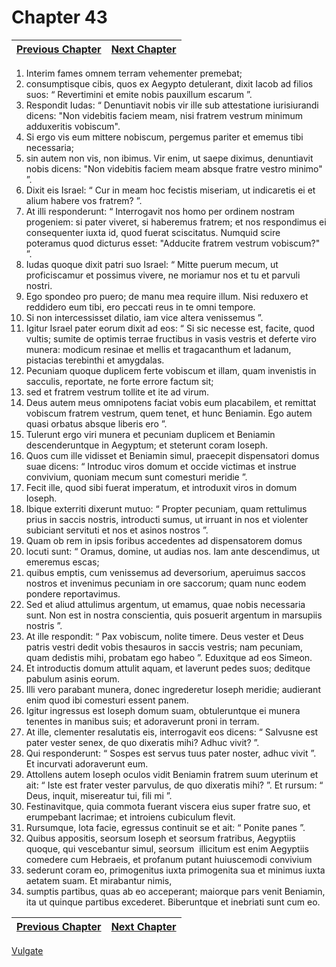 # Chapter 43
| [Previous Chapter](Chapter%2042.md)| [Next Chapter](Chapter%2044.md) |
| --- | --- |
1. Interim fames omnem terram vehementer premebat;
2. consumptisque cibis, quos ex Aegypto detulerant, dixit Iacob ad filios suos: “ Revertimini et emite nobis pauxillum escarum ”.
3. Respondit Iudas: “ Denuntiavit nobis vir ille sub attestatione iurisiurandi dicens: "Non videbitis faciem meam, nisi fratrem vestrum minimum adduxeritis vobiscum".
4. Si ergo vis eum mittere nobiscum, pergemus pariter et ememus tibi necessaria;
5. sin autem non vis, non ibimus. Vir enim, ut saepe diximus, denuntiavit nobis dicens: "Non videbitis faciem meam absque fratre vestro minimo" ”.
6. Dixit eis Israel: “ Cur in meam hoc fecistis miseriam, ut indicaretis ei et alium habere vos fratrem? ”.
7. At illi responderunt: “ Interrogavit nos homo per ordinem nostram progeniem: si pater viveret, si haberemus fratrem; et nos respondimus ei consequenter iuxta id, quod fuerat sciscitatus. Numquid scire poteramus quod dicturus esset: "Adducite fratrem vestrum vobiscum?" ”.
8. Iudas quoque dixit patri suo Israel: “ Mitte puerum mecum, ut proficiscamur et possimus vivere, ne moriamur nos et tu et parvuli nostri.
9. Ego spondeo pro puero; de manu mea require illum. Nisi reduxero et reddidero eum tibi, ero peccati reus in te omni tempore.
10. Si non intercessisset dilatio, iam vice altera venissemus ”.
11. Igitur Israel pater eorum dixit ad eos: “ Si sic necesse est, facite, quod vultis; sumite de optimis terrae fructibus in vasis vestris et deferte viro munera: modicum resinae et mellis et tragacanthum et ladanum, pistacias terebinthi et amygdalas.
12. Pecuniam quoque duplicem ferte vobiscum et illam, quam invenistis in sacculis, reportate, ne forte errore factum sit;
13. sed et fratrem vestrum tollite et ite ad virum.
14. Deus autem meus omnipotens faciat vobis eum placabilem, et remittat vobiscum fratrem vestrum, quem tenet, et hunc Beniamin. Ego autem quasi orbatus absque liberis ero ”.
15. Tulerunt ergo viri munera et pecuniam duplicem et Beniamin descenderuntque in Aegyptum; et steterunt coram Ioseph.
16. Quos cum ille vidisset et Beniamin simul, praecepit dispensatori domus suae dicens: “ Introduc viros domum et occide victimas et instrue convivium, quoniam mecum sunt comesturi meridie ”.
17. Fecit ille, quod sibi fuerat imperatum, et introduxit viros in domum Ioseph.
18. Ibique exterriti dixerunt mutuo: “ Propter pecuniam, quam rettulimus prius in saccis nostris, introducti sumus, ut irruant in nos et violenter subiciant servituti et nos et asinos nostros ”.
19. Quam ob rem in ipsis foribus accedentes ad dispensatorem domus
20. locuti sunt: “ Oramus, domine, ut audias nos. Iam ante descendimus, ut emeremus escas;
21. quibus emptis, cum venissemus ad deversorium, aperuimus saccos nostros et invenimus pecuniam in ore saccorum; quam nunc eodem pondere reportavimus.
22. Sed et aliud attulimus argentum, ut emamus, quae nobis necessaria sunt. Non est in nostra conscientia, quis posuerit argentum in marsupiis nostris ”.
23. At ille respondit: “ Pax vobiscum, nolite timere. Deus vester et Deus patris vestri dedit vobis thesauros in saccis vestris; nam pecuniam, quam dedistis mihi, probatam ego habeo ”. Eduxitque ad eos Simeon.
24. Et introductis domum attulit aquam, et laverunt pedes suos; deditque pabulum asinis eorum.
25. Illi vero parabant munera, donec ingrederetur Ioseph meridie; audierant enim quod ibi comesturi essent panem.
26. Igitur ingressus est Ioseph domum suam, obtuleruntque ei munera tenentes in manibus suis; et adoraverunt proni in terram.
27. At ille, clementer resalutatis eis, interrogavit eos dicens: “ Salvusne est pater vester senex, de quo dixeratis mihi? Adhuc vivit? ”.
28. Qui responderunt: “ Sospes est servus tuus pater noster, adhuc vivit ”. Et incurvati adoraverunt eum.
29. Attollens autem Ioseph oculos vidit Beniamin fratrem suum uterinum et ait: “ Iste est frater vester parvulus, de quo dixeratis mihi? ”. Et rursum: “ Deus, inquit, misereatur tui, fili mi ”.
30. Festinavitque, quia commota fuerant viscera eius super fratre suo, et erumpebant lacrimae; et introiens cubiculum flevit.
31. Rursumque, lota facie, egressus continuit se et ait: “ Ponite panes ”.
32. Quibus appositis, seorsum Ioseph et seorsum fratribus, Aegyptiis quoque, qui vescebantur simul, seorsum ­ illicitum est enim Aegyptiis comedere cum Hebraeis, et profanum putant huiuscemodi convivium ­
33. sederunt coram eo, primogenitus iuxta primogenita sua et minimus iuxta aetatem suam. Et mirabantur nimis,
34. sumptis partibus, quas ab eo acceperant; maiorque pars venit Beniamin, ita ut quinque partibus excederet. Biberuntque et inebriati sunt cum eo.

| [Previous Chapter](Chapter%2042.md)| [Next Chapter](Chapter%2044.md) |
| --- | --- |

[Vulgate](../Vulgateindex.md)